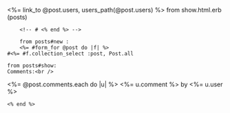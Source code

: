 <%= link_to @post.users, users_path(@post.users) %> from show.html.erb (posts)
<!-- 
		<% Category.all.each do |c| %>
		<p>
			<label for="category_id_<%= c.id %>"><%= c.name %></label>
			<input type="checkbox" name="post[category_ids][]" value="<%= c.id %>" id="category_id_<%= c.id %>">
		</p> -->
		<!-- # <% end %> -->

		from posts#new : 
		<%= #form_for @post do |f| %>
	#<%= #f.collection_select :post, Post.all 

	from posts#show:
	Comments:<br />

<%= @post.comments.each do |u| %>
	<%= u.comment %> by <%= u.user %>

	<% end %>
